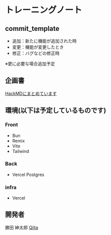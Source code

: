 # トレーニングノート

## commit_template
- 追加：新たに機能が追加された時
- 変更：機能が変更したとき
- 修正：バグなどの修正時

※更に必要な場合追加予定

## 企画書
[HackMDにまとめています](https://hackmd.io/HHVTafpvSzOcm7NNvPELTQ)

## 環境(以下は予定しているものです)
### Front
- Bun
- Remix
- Vite
- Tailwind

### Back
- Vercel Postgres

### infra
- Vercel

## 開発者
勝田 紳太郎
[Qiita](https://qiita.com/sintaro-katuta)

